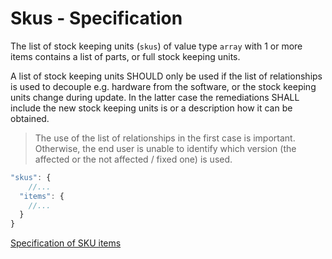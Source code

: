 # Skus - Specification

The list of stock keeping units (`skus`) of value type `array` with 1 or more
items contains a list of parts, or full stock keeping units.

A list of stock keeping units SHOULD only be used if the list of relationships
is used to decouple e.g. hardware from the software, or the stock keeping units
change during update. In the latter case the remediations SHALL include the new
stock keeping units is or a description how it can be obtained.

> The use of the list of relationships in the first case is important.
> Otherwise, the end user is unable to identify which version (the affected or
> the not affected / fixed one) is used.

```javascript
"skus": {
    //...
  "items": {
    //...
  }
}
```

[Specification of SKU items](skus/sku-spec.en.md)
